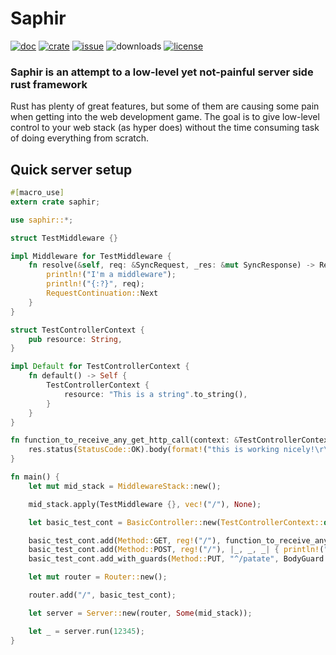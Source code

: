 # Saphir
[![doc](https://docs.rs/saphir/badge.svg)](https://docs.rs/saphir/)
[![crate](https://img.shields.io/crates/v/saphir.svg)](https://crates.io/crates/saphir)
[![issue](https://img.shields.io/github/issues/richerarc/saphir.svg)](https://github.com/richerarc/saphir/issues)
![downloads](https://img.shields.io/crates/d/saphir.svg)
[![license](https://img.shields.io/crates/l/saphir.svg)](https://github.com/richerarc/saphir/blob/master/LICENSE)

### Saphir is an attempt to a low-level yet not-painful server side rust framework
Rust has plenty of great features, but some of them are causing some pain when getting into the web development game. The goal is to give low-level control to your web stack (as hyper does) without the time consuming task of doing everything from scratch.

## Quick server setup
```rust
#[macro_use]
extern crate saphir;

use saphir::*;

struct TestMiddleware {}

impl Middleware for TestMiddleware {
    fn resolve(&self, req: &SyncRequest, _res: &mut SyncResponse) -> RequestContinuation {
        println!("I'm a middleware");
        println!("{:?}", req);
        RequestContinuation::Next
    }
}

struct TestControllerContext {
    pub resource: String,
}

impl Default for TestControllerContext {
    fn default() -> Self {
        TestControllerContext {
            resource: "This is a string".to_string(),
        }
    }
}

fn function_to_receive_any_get_http_call(context: &TestControllerContext, _req: &SyncRequest, res: &mut SyncResponse) {
    res.status(StatusCode::OK).body(format!("this is working nicely!\r\n the context string is : {}", context.resource));
}

fn main() {
    let mut mid_stack = MiddlewareStack::new();

    mid_stack.apply(TestMiddleware {}, vec!("/"), None);

    let basic_test_cont = BasicController::new(TestControllerContext::default());

    basic_test_cont.add(Method::GET, reg!("/"), function_to_receive_any_get_http_call);
    basic_test_cont.add(Method::POST, reg!("/"), |_, _, _| { println!("this was a post request") });
    basic_test_cont.add_with_guards(Method::PUT, "^/patate", BodyGuard.into(), |_,_,_| {println!("this is only reachable if the request has a body")});

    let mut router = Router::new();

    router.add("/", basic_test_cont);

    let server = Server::new(router, Some(mid_stack));

    let _ = server.run(12345);
}
```
